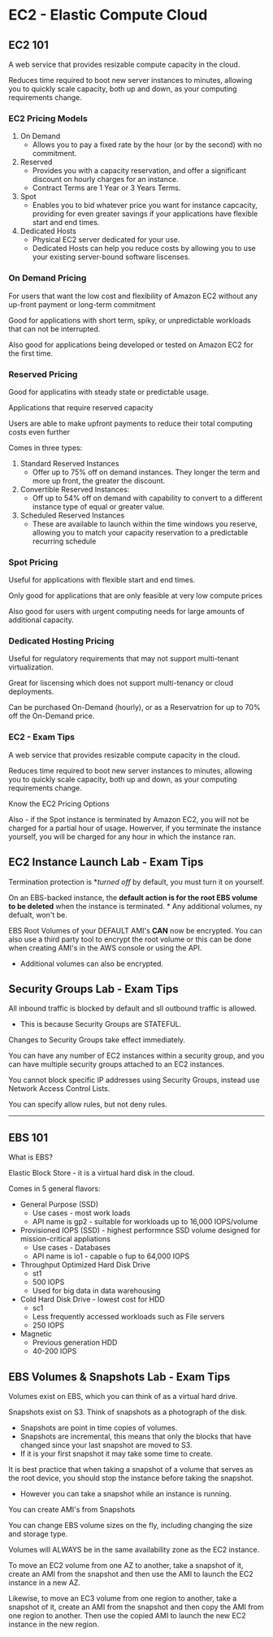 # EC2 - Elastic Compute Cloud

## EC2 101
A web service that provides resizable compute capacity in the cloud.

Reduces time required to boot new server instances to minutes, allowing you to quickly scale capacity, both up and down, as your computing requirements change.

### EC2 Pricing Models
1. On Demand
    * Allows you to pay a fixed rate by the hour (or by the second) with no commitment.
2. Reserved
    * Provides you with a capacity reservation, and offer a significant discount on hourly charges for an instance.
    * Contract Terms are 1 Year or 3 Years Terms.
3. Spot
    * Enables you to bid whatever price you want for instance capcacity, providing for even greater savings if your applications have flexible start and end times.
4. Dedicated Hosts
    * Physical EC2 server dedicated for your use.
    * Dedicated Hosts can help you reduce costs by allowing you to use your existing server-bound software liscenses.

### On Demand Pricing
For users that want the low cost and flexibility of Amazon EC2 without any up-front payment or long-term commitment

Good for applications with short term, spiky, or unpredictable workloads that can not be interrupted.

Also good for applications being developed or tested on Amazon EC2 for the first time.

### Reserved Pricing
Good for applicatins with steady state or predictable usage.

Applications that require reserved capacity

Users are able to make upfront payments to reduce their total computing costs even further

Comes in three types:
1. Standard Reserved Instances
    * Offer up to 75% off on demand instances. They longer the term and more up front, the greater the discount.
2. Convertible Reserved Instances:
    * Off up to 54% off on demand with capability to convert to a different instance type of equal or greater value.
3. Scheduled Reserved Instances
    * These are available to launch within the time windows you reserve, allowing you to match your capacity reservation to a predictable recurring schedule

### Spot Pricing
Useful for applications with flexible start and end times.

Only good for applications that are only feasible at very low compute prices

Also good for users with urgent computing needs for large amounts of additional capacity.

### Dedicated Hosting Pricing
Useful for regulatory requirements that may not support multi-tenant virtualization.

Great for liscensing which does not support multi-tenancy or cloud deployments.

Can be purchased On-Demand (hourly), or as a Reservatrion for up to 70% off the On-Demand price.

### EC2 - Exam Tips
A web service that provides resizable compute capacity in the cloud.

Reduces time required to boot new server instances to minutes, allowing you to quickly scale capacity, both up and down, as your computing requirements change.

Know the EC2 Pricing Options

Also - if the Spot instance is terminated by Amazon EC2, you will not be charged for a partial hour of usage. Howerver, if you terminate the instance yourself, you will be charged for any hour in which the instance ran.

## EC2 Instance Launch Lab - Exam Tips
Termination protection is **turned off* by default, you must turn it on yourself.

On an EBS-backed instance, the **default action is for the root EBS volume to be deleted** when the instance is terminated.
    * Any additional volumes, ny defualt, won't be.

EBS Root Volumes of your DEFAULT AMI's **CAN** now be encrypted. You can also use a third party tool to encrypt the root volume or this can be done when creating AMI's in the AWS console or using the API.
* Additional volumes can also be encrypted.

## Security Groups Lab - Exam Tips
All inbound traffic is blocked by default and sll outbound traffic is allowed.
* This is because Security Groups are STATEFUL.

Changes to Security Groups take effect immediately.

You can have any number of EC2 instances within a security group,
and you can have multiple security groups attached to an EC2 instances.

You cannot block specific IP addresses using Security Groups, instead use Network Access Control Lists.

You can specify allow rules, but not deny rules.

--- 
## EBS 101
What is EBS?

Elastic Block Store - it is a virtual hard disk in the cloud. 

Comes in 5 general flavors:
* General Purpose (SSD)
    * Use cases - most work loads
    * API name is gp2 - suitable for workloads up to 16,000 IOPS/volume
* Provisioned IOPS (SSD) - highest performnce SSD volume designed for mission-critical appliations
    * Use cases - Databases
    * API name is io1 - capable o fup to 64,000 IOPS 
* Throughput Optimized Hard Disk Drive
    * st1
    * 500 IOPS
    * Used for big data in data warehousing
* Cold Hard Disk Drive - lowest cost for HDD
    * sc1
    * Less frequently accessed workloads such as File servers
    * 250 IOPS
* Magnetic
    * Previous generation HDD
    * 40-200 IOPS

## EBS Volumes & Snapshots Lab - Exam Tips
Volumes exist on EBS, which you can think of as a virtual hard drive.

Snapshots exist on S3. Think of snapshots as a photograph of the disk.
* Snapshots are point in time copies of volumes.
* Snapshots are incremental, this means that only the blocks that have changed since your last snapshot are moved to S3.
* If it is your first snapshot it may take some time to create.

It is best practice that when taking a snapshot of a volume that serves as the root device, you should stop the instance before taking the snapshot.
* However you can take a snapshot while an instance is running.

You can create AMI's from Snapshots

You can change EBS volume sizes on the fly, including changing the size and storage type.

Volumes will ALWAYS be in the same availability zone as the EC2 instance.

To move an EC2 volume from one AZ to another, take a snapshot of it, create an AMI from the snapshot and then use the AMI to launch the EC2 instance in a new AZ.

Likewise, to move an EC3 volume from one region to another, take a snapshot of it, create an AMI from the snapshot and then copy the AMI from one region to another. Then use the copied AMI to launch the new EC2 instance in the new region.
